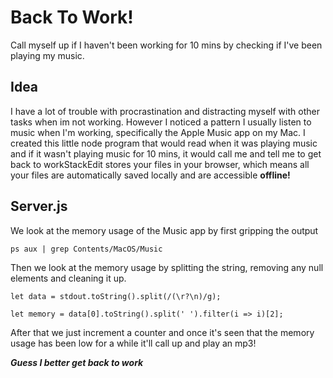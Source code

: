 # Back To Work!

Call myself up if I haven't been working for 10 mins by checking if I've been playing my music.

## Idea

I have a lot of trouble with procrastination and distracting myself with other tasks when im not working. However I noticed a pattern I usually listen to music when I'm working, specifically the Apple Music app on my Mac. I created this little node program that would read when it was playing music and if it wasn't playing music for 10 mins, it would call me and tell me to get back to workStackEdit stores your files in your browser, which means all your files are automatically saved locally and are accessible **offline!**

## Server.js

We look at the memory usage of the Music app by first gripping the output

    ps aux | grep Contents/MacOS/Music


Then we look at the memory usage by splitting the string, removing any null elements and cleaning it up.

    let data = stdout.toString().split(/(\r?\n)/g);

    let memory = data[0].toString().split(' ').filter(i => i)[2];
After that we just increment a counter and once it's seen that the memory usage has been low for a while it'll call up and play an mp3!

***Guess I better get back to work***